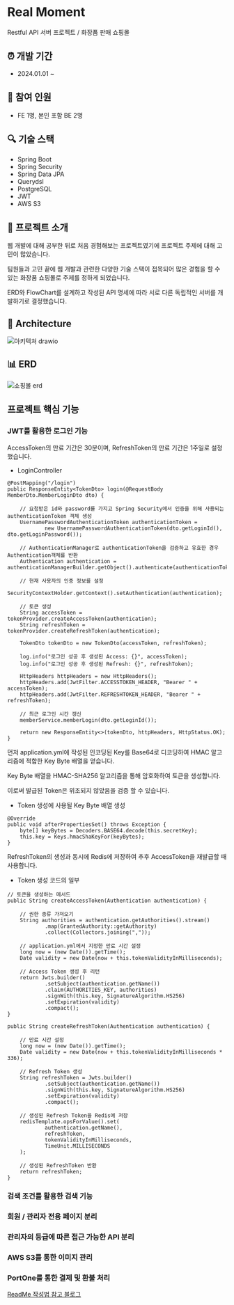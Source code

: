 # Real Moment
Restful API 서버 프로젝트 / 화장품 판매 쇼핑몰


## ⏰ 개발 기간
- 2024.01.01 ~ 


## 🤝 참여 인원
- FE 1명, 본인 포함 BE 2명


## 🔍 기술 스택
- Spring Boot
- Spring Security
- Spring Data JPA
- Querydsl
- PostgreSQL
- JWT
- AWS S3


## 🏃 프로젝트 소개
웹 개발에 대해 공부한 뒤로 처음 경험해보는 프로젝트였기에 프로젝트 주제에 대해 고민이 많았습니다.

팀원들과 고민 끝에 웹 개발과 관련한 다양한 기술 스택이 접목되어 많은 경험을 할 수 있는 화장품 쇼핑몰로 주제를 정하게 되었습니다.

ERD와 FlowChart를 설계하고 작성된 API 명세에 따라 서로 다른 독립적인 서버를 개발하기로 결정했습니다.


## 🤖 Architecture
![아키텍처 drawio](https://github.com/OSSING/Real_Moment/assets/98817068/1cf71af3-b925-430f-a73f-28b4fbba3aac)


## 📊 ERD
![쇼핑몰 erd](https://github.com/OSSING/Real_Moment/assets/98817068/71114233-90fd-46ae-a461-843093c247da)


## 프로젝트 핵심 기능
### JWT를 활용한 로그인 기능

AccessToken의 만료 기간은 30분이며, RefreshToken의 만료 기간은 1주일로 설정했습니다.

- LoginController
```
@PostMapping("/login")
public ResponseEntity<TokenDto> login(@RequestBody MemberDto.MemberLoginDto dto) {

    // 요청받은 id와 password를 가지고 Spring Security에서 인증을 위해 사용되는 authenticationToken 객체 생성
    UsernamePasswordAuthenticationToken authenticationToken =
            new UsernamePasswordAuthenticationToken(dto.getLoginId(), dto.getLoginPassword());

    // AuthenticationManager로 authenticationToken을 검증하고 유효한 경우 Authentication객체를 반환
    Authentication authentication = authenticationManagerBuilder.getObject().authenticate(authenticationToken);

    // 현재 사용자의 인증 정보를 설정
    SecurityContextHolder.getContext().setAuthentication(authentication);

    // 토큰 생성
    String accessToken = tokenProvider.createAccessToken(authentication);
    String refreshToken = tokenProvider.createRefreshToken(authentication);

    TokenDto tokenDto = new TokenDto(accessToken, refreshToken);

    log.info("로그인 성공 후 생성된 Access: {}", accessToken);
    log.info("로그인 성공 후 생성된 Refresh: {}", refreshToken);

    HttpHeaders httpHeaders = new HttpHeaders();
    httpHeaders.add(JwtFilter.ACCESSTOKEN_HEADER, "Bearer " + accessToken);
    httpHeaders.add(JwtFilter.REFRESHTOKEN_HEADER, "Bearer " + refreshToken);

    // 최근 로그인 시간 갱신
    memberService.memberLogin(dto.getLoginId());

    return new ResponseEntity<>(tokenDto, httpHeaders, HttpStatus.OK);
}
```

먼저 application.yml에 작성된 인코딩된 Key를 Base64로 디코딩하여 HMAC 알고리즘에 적합한 Key Byte 배열을 얻습니다.

Key Byte 배열을 HMAC-SHA256 알고리즘을 통해 암호화하여 토큰을 생성합니다.

이로써 발급된 Token은 위조되지 않았음을 검증 할 수 있습니다.

- Token 생성에 사용될 Key Byte 배열 생성
```
@Override
public void afterPropertiesSet() throws Exception {
    byte[] keyBytes = Decoders.BASE64.decode(this.secretKey);
    this.key = Keys.hmacShaKeyFor(keyBytes);
}
```
RefreshToken의 생성과 동시에 Redis에 저장하여 추후 AccessToken을 재발급할 때 사용합니다.

- Token 생성 코드의 일부
```
// 토큰을 생성하는 메서드
public String createAccessToken(Authentication authentication) {

    // 권한 종류 가져오기
    String authorities = authentication.getAuthorities().stream()
            .map(GrantedAuthority::getAuthority)
            .collect(Collectors.joining(","));

    // application.yml에서 지정한 만료 시간 설정
    long now = (new Date()).getTime();
    Date validity = new Date(now + this.tokenValidityInMilliseconds);

    // Access Token 생성 후 리턴
    return Jwts.builder()
            .setSubject(authentication.getName())
            .claim(AUTHORITIES_KEY, authorities)
            .signWith(this.key, SignatureAlgorithm.HS256)
            .setExpiration(validity)
            .compact();
}

public String createRefreshToken(Authentication authentication) {

    // 만료 시간 설정
    long now = (new Date()).getTime();
    Date validity = new Date(now + this.tokenValidityInMilliseconds * 336);

    // Refresh Token 생성
    String refreshToken = Jwts.builder()
            .setSubject(authentication.getName())
            .signWith(this.key, SignatureAlgorithm.HS256)
            .setExpiration(validity)
            .compact();

    // 생성된 Refresh Token을 Redis에 저장
    redisTemplate.opsForValue().set(
            authentication.getName(),
            refreshToken,
            tokenValidityInMilliseconds,
            TimeUnit.MILLISECONDS
    );

    // 생성된 RefreshToken 반환
    return refreshToken;
}
```

### 검색 조건를 활용한 검색 기능
### 회원 / 관리자 전용 페이지 분리
### 관리자의 등급에 따른 접근 가능한 API 분리
### AWS S3를 통한 이미지 관리
### PortOne를 통한 결제 및 환불 처리





[ReadMe 작성법 참고 블로그](https://backendcode.tistory.com/165)
